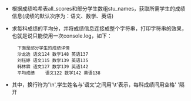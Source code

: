 - 根据成绩哈希表all\_scores和部分学生数组stu\_names，获取所需学生的成绩信息(成绩的默认次序为：语文、数学、英语)
- 求每科成绩的平均分，并将成绩信息连接成整个字符串，打印字符串的效果，也就是说只能使用一次console.log，如下：

        下面是部分学生的成绩详情
        沙龙逸	语文124 数学148 英语137
        刘钰婷	语文115 数学139 英语135
        韩林霖	语文127 数学139 英语142
        平均成绩	语文122 数学142 英语138

- 其中，换行符为'\n',学生姓名与'语文'之间用'\t'表示，每科成绩间用空格' '隔开